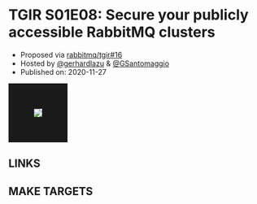 # TGIR S01E08: Secure your publicly accessible RabbitMQ clusters

* Proposed via [rabbitmq/tgir#16](https://github.com/rabbitmq/tgir/issues/16)
* Hosted by [@gerhardlazu](https://twitter.com/gerhardlazu) & [@GSantomaggio](https://twitter.com/GSantomaggio)
* Published on: 2020-11-27

<a href="https://www.youtube.com/watch?v=TGIRS01E08" target="_blank"><img src="video.jpg" border="50" /></a>


## LINKS



## MAKE TARGETS
